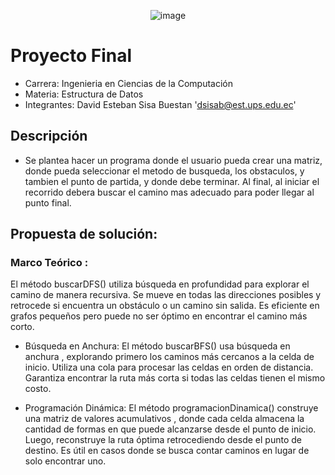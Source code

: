 
<p align="center">
  <img src="https://github.com/user-attachments/assets/caa1a648-f9f1-4327-a500-68c62f8420ea" alt="image">
</p>
<h1 aling = "center" >
  Proyecto Final
</h1>

- Carrera: Ingenieria en Ciencias de la Computación
- Materia: Estructura de Datos
- Integrantes: David Esteban Sisa Buestan  'dsisab@est.ups.edu.ec'

## Descripción
- Se plantea hacer un programa donde el usuario pueda crear una matriz, donde pueda seleccionar el metodo de busqueda, los
obstaculos, y tambien el punto de partida, y donde debe terminar. Al final, al iniciar el recorrido debera buscar el 
camino mas adecuado para poder llegar al punto final.

## Propuesta de solución: 
### Marco Teórico : 
El método buscarDFS() utiliza búsqueda en profundidad  para explorar el camino de manera recursiva. Se mueve en todas las direcciones posibles y retrocede si encuentra un obstáculo o un camino sin salida. Es eficiente en grafos pequeños pero puede no ser óptimo en encontrar el camino más corto.

- Búsqueda en Anchura:
El método buscarBFS() usa búsqueda en anchura , explorando primero los caminos más cercanos a la celda de inicio. Utiliza una cola  para procesar las celdas en orden de distancia. Garantiza encontrar la ruta más corta si todas las celdas tienen el mismo costo.

- Programación Dinámica:
El método programacionDinamica() construye una matriz de valores acumulativos , donde cada celda almacena la cantidad de formas en que puede alcanzarse desde el punto de inicio. Luego, reconstruye la ruta óptima retrocediendo desde el punto de destino. Es útil en casos donde se busca contar caminos en lugar de solo encontrar uno.




